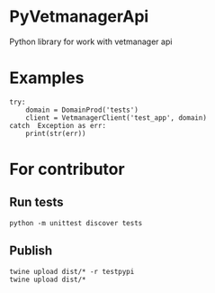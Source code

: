 # PyVetmanagerApi
Python library for work with vetmanager api

# Examples

```
try:
    domain = DomainProd('tests')
    client = VetmanagerClient('test_app', domain)
catch  Exception as err: 
    print(str(err))
```


# For contributor

## Run tests

```python -m unittest discover tests```

## Publish

```
twine upload dist/* -r testpypi
twine upload dist/*
```